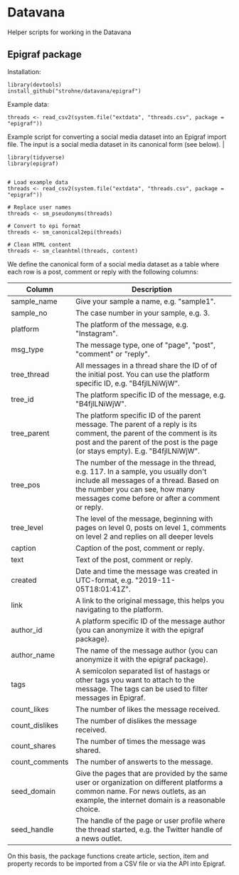 # Datavana
 Helper scripts for working in the Datavana


 ## Epigraf package
 
Installation:

```
library(devtools)
install_github("strohne/datavana/epigraf")
```

Example data:

```
threads <- read_csv2(system.file("extdata", "threads.csv", package = "epigraf"))
```


Example script for converting a social media dataset into an Epigraf import file. 
The input is a social media dataset in its canonical form (see below).                                                                                                                                                               |


```
library(tidyverse)
library(epigraf)


# Load example data
threads <- read_csv2(system.file("extdata", "threads.csv", package = "epigraf"))

# Replace user names
threads <- sm_pseudonyms(threads)

# Convert to epi format
threads <- sm_canonical2epi(threads)

# Clean HTML content
threads <- sm_cleanhtml(threads, content)
```

We define the canonical form of a social media dataset as a table where each row is a post, comment or reply with the following columns:

| Column          | Description                                                                                                                                                                                                     |
| --------------- | --------------------------------------------------------------------------------------------------------------------------------------------------------------------------------------------------------------- |
| sample\_name    | Give your sample a name, e.g. "sample1".                                                                                                                                                                        |
| sample\_no      | The case number in your sample, e.g. 3.                                                                                                                                                                         |
| platform        | The platform of the message, e.g. "Instagram".                                                                                                                                                                  |
| msg\_type       | The message type, one of "page", "post", "comment" or "reply".                                                                                                                                                          |
| tree\_thread    | All messages in a thread share the ID of of the initial post. You can use the platform specific ID, e.g. "B4fjlLNiWjW".                                                                                         |
| tree\_id        | The platform specific ID of the message, e.g. "B4fjlLNiWjW".                                                                                                                                                    |
| tree\_parent    | The platform specific ID of the parent message. The parent of a reply is its comment, the parent of the comment is its post and the parent of the post is the page (or stays empty). E.g. "B4fjlLNiWjW".        |
| tree\_pos       | The number of the message in the thread, e.g. 117. In a sample, you usually don't include all messages of a thread. Based on the number you can see, how many messages come before or after a comment or reply. |
| tree\_level        | The level of the message, beginning with pages on level 0, posts on level 1, comments on level 2 and replies on all deeper levels |
| caption         | Caption of the post, comment or reply.                                                                                                                                                                          |
| text            | Text of the post, comment or reply.                                                                                                                                                                             |
| created         | Date and time the message was created in UTC-format, e.g. "2019-11-05T18:01:41Z".                                                                                                                               |
| link            | A link to the original message, this helps you navigating to the platform.                                                                                                                                      |
| author\_id      | A platform specific ID of the message author (you can anonymize it with the epigraf package).                                                                                                                   |
| author\_name    | The name of the message author (you can anonymize it with the epigraf package).                                                                                                                                 |
| tags            | A semicolon separated list of hastags or other tags you want to attach to the message. The tags can be used to filter messages in Epigraf.                                                                      |
| count\_likes    | The number of likes the message received.                                                                                                                                                                       |
| count\_dislikes | The number of dislikes the message received.                                                                                                                                                                    |
| count\_shares   | The number of times the message was shared.                                                                                                                                                                     |
| count\_comments | The number of answerts to the message.            
| seed\_domain    | Give the pages that are provided by the same user or organization on different platforms a common name. For news outlets, as an example, the internet domain is a reasonable choice.                            |
| seed\_handle    | The handle of the page or user profile where the thread started, e.g. the Twitter handle of a news outlet.                                                                                                      |

On this basis, the package functions create article, section, item and property records to be imported from a CSV file or via the API into Epigraf.

